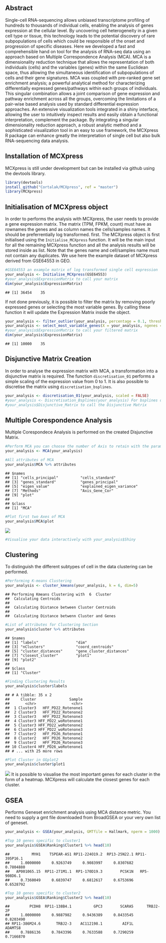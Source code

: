 Abstract
--------

Single-cell RNA-sequencing allows unbiased transcriptome profiling of hundreds to thousands of individual cells, enabling the analysis of genes expression at the cellular level. By uncovering cell heterogeneity in a given cell type or tissue, this technology leads to the potential discovery of rare subpopulations of cells which could be responsible of the onset and progression of specific diseases. Here we developed a fast and comprehensible hand on tool for the analysis of RNA-seq data using an approach based on Multiple Correspondence Analysis (MCA). MCA is a dimensionality reduction technique that allows the representation of both individuals (cells) and the variables (genes) within the same Euclidean space, thus allowing the simultaneous identification of subpopulations of cells and their gene signatures. MCA was coupled with pre-ranked gene set enrichment analysis; a powerful analytical method for characterizing differentially expressed genes/pathways within each groups of individuals. This singular combination allows a joint comparison of gene expression and pathway enrichment across all the groups, overcoming the limitations of a pair-wise based analysis used by standard differential expression approaches. An extensive visualization tools integrated in a shiny interface, allowing the user to intuitively inspect results and easily obtain a functional interpretation, complement the package. By integrating a singular dimensionality reduction approach, a robust analytic method and a sophisticated visualization tool in an easy to use framework, the MCXpress R package can enhance greatly the interpretation of single cell but also bulk RNA-sequencing data analysis.

Installation of MCXpress
------------------------

MCXpress is still under development but can be installed via github using the devtools library.

``` r
library(devtools)
install_github("Cortalak/MCXpress", ref = "master")
library(MCXpress)
```

Initialisation of MCXpress object
---------------------------------

In order to performs the analysis with MCXpress, the user needs to provide a gene expression matrix. The matrix (TPM, FPKM, count) must have as rownames the genes and as column names the cells/samples names. It should be preferrentially log transformed. first. The MCXpress object is first initialised using the `Initialise_MCXpress` function. It will be the main input for all the remaining MCXpress function and all the analysis results will be stored inside as list. Note that the genes name and cell/samples name must not contain any duplicates. We use here the example dataset of MCXpress derived from GSE64553 in GEO.

``` r
#GSE64553 an example matrix of log transformed single cell expression 
your_analysis <- Initialise_MCXpress(GSE64553)
#your_analysis$ExpressionMatrix to call your matrix
dim(your_analysis$ExpressionMatrix)
```

    ## [1] 36454    35

If not done previously, it is possible to filter the matrix by removing poorly expressed genes or selecting the most variable genes. By calling these function it will update the Expression Matrix inside the object.

``` r
your_analysis <- filter_outlier(your_analysis, percentage = 0.1, threshold = 3)
your_analysis <- select_most_variable_genes(X = your_analysis, ngenes = 10000)
#your_analysis$ExpressionMatrix to call your filtered matrix
dim(your_analysis$ExpressionMatrix)
```

    ## [1] 10000    35

Disjunctive Matrix Creation
---------------------------

In order to analyse the expression matrix with MCA, a transformation into a disjunctive matrix is required. The function `discretisation_01` performs a simple scaling of the expression value from 0 to 1. It is also possible to discretise the matrix using `discretisation_bsplines`.

``` r
your_analysis <- discretisation_01(your_analysis, scaled = FALSE)
#your_analysis <- Discretisation_Bsplines(your_analysis) For bsplines discretisation method
#your_analysis$Disjunctive_Matrix to call the Disjunctive Matrix
```

Multiple Corespondence Analysis
-------------------------------

Multiple Corespondece Analysis is performed on the created Disjunctive Matrix.

``` r
#Perform MCA you can choose the number of Axis to retain with the parameter Dim
your_analysis <- MCA(your_analysis)
```

``` r
#All attributes of MCA
your_analysis$MCA %>% attributes
```

    ## $names
    ## [1] "cells_principal"          "cells_standard"          
    ## [3] "genes_standard"           "genes_principal"         
    ## [5] "eigen_value"              "explained_eigen_variance"
    ## [7] "Methods"                  "Axis_Gene_Cor"           
    ## [9] "plot"                    
    ## 
    ## $class
    ## [1] "MCA"

``` r
#Plot first two Axes of MCA
your_analysis$MCA$plot
```

![](../devREADME_files/figure-markdown_github/unnamed-chunk-7-1.png)

``` r
#Visualise your data interactively with your_analysis$Shiny
```

Clustering
----------

To distinguish the different subtypes of cell in the data clustering can be performed.

``` r
#Performing K-means Clustering
your_analysis <- cluster_kmeans(your_analysis, k = 6, dim=5)
```

    ## Performing Kmeans Clustering with  6  Cluster
    ##  Calculating Centroids 
    ## 
    ##  Calculating Distance between Cluster Centroids 
    ## 
    ##  Calculating Distance betwenn Cluster and Genes

``` r
#List of attributes for Clustering Section
your_analysis$cluster %>% attributes
```

    ## $names
    ## [1] "labels"                 "dim"                   
    ## [3] "nClusters"              "coord_centroids"       
    ## [5] "cluster_distances"      "gene_cluster_distances"
    ## [7] "closest_cluster"        "plot1"                 
    ## [9] "plot2"                 
    ## 
    ## $class
    ## [1] "Cluster"

``` r
#Finding Clustering Results
your_analysis$cluster$labels
```

    ## # A tibble: 35 x 2
    ##     Cluster               Sample
    ##       <chr>                <chr>
    ##  1 Cluster3   HFF_PD22_Rotenone1
    ##  2 Cluster3   HFF_PD22_Rotenone2
    ##  3 Cluster3   HFF_PD22_Rotenone3
    ##  4 Cluster3 HFF_PD22_woRotenone1
    ##  5 Cluster3 HFF_PD22_woRotenone2
    ##  6 Cluster3 HFF_PD22_woRotenone3
    ##  7 Cluster2   HFF_PD26_Rotenone1
    ##  8 Cluster2   HFF_PD26_Rotenone2
    ##  9 Cluster2   HFF_PD26_Rotenone3
    ## 10 Cluster4 HFF_PD26_woRotenone1
    ## # ... with 25 more rows

``` r
#Plot Cluster in GGplot2
your_analysis$cluster$plot1
```

![](../devREADME_files/figure-markdown_github/unnamed-chunk-8-1.png) It is possible to visualise the most important genes for each cluster in the form of a heatmap. MCXpress will calculate the closest genes for each cluster.

GSEA
----

Performs Geneset enrichment analysis using MCA distance metric. You need to supply a gmt file downloaded from BroadGSEA or your very own list of geneset.

``` r
your_analysis <- GSEA(your_analysis, GMTfile = Hallmark, nperm = 1000)
```

``` r
#Top 10 genes specific to cluster1
your_analysis$GSEA$Ranking$Cluster1 %>% head(10)
```

    ##          MYH1    TSPEAR-AS1 RP11-224O19.2  RP13-25N22.1 RP11-395P16.1 
    ##     1.0000000     0.9263749     0.9083997     0.8307682     0.7804880 
    ##   AP001065.15  RP11-271M1.1  RP1-170D19.3        PCSK1N   RP5-908D6.1 
    ##     0.7360049     0.6839747     0.6812617     0.6753696     0.6528792

``` r
#Top 10 genes specific to cluster2
your_analysis$GSEA$Ranking$Cluster2 %>% head(10)
```

    ##         PCDH8  RP11-138B4.1          GPC3        SCARA5      TRBJ2-2P 
    ##     1.0000000     0.9887982     0.9436389     0.8433545     0.8203490 
    ## RP11-386M24.6       TRBJ2-3    AC112198.1         AIF1L       ADAMTS8 
    ##     0.7886136     0.7843396     0.7633588     0.7290259     0.7166870
